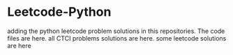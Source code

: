 # Leetcode-Python
adding the python leetcode problem solutions in this repositories. 
The code files are here.
all CTCI problems solutions are here.
some leetcode solutions are here

































































































































































































































































































































































































































































































































































































































































































































































